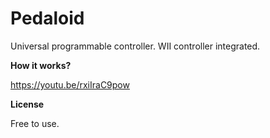 # Pedaloid

Universal programmable controller. WII controller integrated.

**How it works?**

https://youtu.be/rxiIraC9pow


**License**

Free to use.

